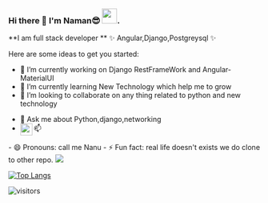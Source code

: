 ### Hi there 👋  I'm Naman😎 <img src="https://raw.githubusercontent.com/vatsa287/vatsa287/master/assets/Hi.gif?raw=true" width="30px">.

**I am full stack developer ** ✨ Angular,Django,Postgreysql ✨ 

Here are some ideas to get you started:

- 🔭 I’m currently working on Django RestFrameWork and Angular-MaterialUI 
- 🌱 I’m currently learning New Technology which help me to grow
- 👯 I’m looking to collaborate on any thing related to python and new technology
<!-- - 🤔 I’m looking for help with  -->
- 💬 Ask me about Python,django,networking 
- 📫<a href="https://www.linkedin.com/in/naman-jain-0980b216a/">
  <img align="left" width="24px" src="https://cdn.jsdelivr.net/npm/simple-icons@v3/icons/linkedin.svg"  />
</a>
- 😄 Pronouns: call me Nanu
- ⚡ Fun fact: real life doesn't exists we do clone to other repo.

<img src="https://github-readme-stats.vercel.app/api?username=NamanJain14101999&&show_icons=true&title_color=ffffff&icon_color=bb2acf&text_color=daf7dc&bg_color=151515">
 
[![Top Langs](https://github-readme-stats.vercel.app/api/top-langs/?username=NamanJain14101999&layout=compact&theme=vision-friendly-dark&langs_count=6)](https://github.com/NamanJain14101999/github-readme-stats)

<!--  <a href="https://www.linkedin.com/in/naman-jain-0980b216a/">
  <img align="left" width="24px" src="https://cdn.jsdelivr.net/npm/simple-icons@v3/icons/linkedin.svg"  />
</a> -->

 ![visitors](https://visitor-badge.laobi.icu/badge?page_id=NamanJain14101999.NamanJain14101999)

<!--  [![GitHub Streak](http://github-readme-streak-stats.herokuapp.com?user=NamanJain14101999&theme=prussian&hide_border=true)](https://git.io/NamanJain14101999) -->

